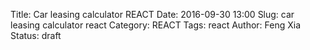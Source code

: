 Title: Car leasing calculator REACT
Date: 2016-09-30 13:00
Slug: car leasing calculator react
Category: REACT
Tags: react
Author: Feng Xia
Status: draft

<div id="sth"></div>

<script type="text/babel">

var Summary = React.createClass({
    render: function(){
        var divStyle = {
            backgroundColor: "#337ab7",
            padding: "0em 1em 1em 1em",
            color: "#efefef",
            marginBottom:"1em"
        };

        var summaryNodes = this.props.data.map(function(summary) {
          return (
            <SummaryValueDisplay key={summary.label} {...summary} />
          );
        });

        return (
            <div className="row" style={divStyle}>
                <h4 className="page-header">Summary</h4>
                <div className="my-multicol-2">
                    {summaryNodes}
                </div>
           </div>
        );
    }
});

var SummaryValueDisplay = React.createClass({
    render: function(){
        var dollar = (typeof this.props.unit=="undefined") || this.props.unit =="$"?
            <span style={{"marginRight": "0.3em"}}>$</span>: "";
        var negativeHighlight = this.props.value >= 0 ? "": "myhighlight";
        var pcnt = (this.props.unit=="%" || this.props.unit=="month") ?
            <span style={{"marginLeft": "0.3em"}}>{this.props.unit}</span>:"";

        return (
            <div className="row my-nobreak">
                <span className="col-xs-6">
                    {this.props.label}
                </span>
                <div className="col-xs-6">
                    {dollar}
                    <span className={negativeHighlight}>
                        {this.props.value.toFixed(2)}
                    </span>
                    {pcnt}
                </div>
            </div>
        );
    }
});

var FormInput = React.createClass({
    handleChange: function(event) {
        var text = event.target.value;
        this.props.onChange(this.props.id, text);
    },
    render: function(){
        var inputStyle = {
            float: "left"
        };
        var dollar = (typeof this.props.unit=="undefined") || this.props.unit =="$"?
            <div className="input-group-addon">
                $
            </div> : "";
        var negativeHighlight = this.props.value > 0 ? "": "myhighlight";
        var pcnt = (this.props.unit=="%" || this.props.unit=="month") ?
            <div className="input-group-addon">
                {this.props.unit}
            </div> : "";
        var max = this.props.max? this.props.max:"";
        var min = this.props.min? this.props.min:"0";
        var step = this.props.step? this.props.step: "1";

        return (
            <div className="row form-group my-nobreak">
                <span className="col-xs-6 col-form-label text-right">
                    {this.props.label}
                </span>
                <div className="col-xs-5 input-group" style={inputStyle}>
                    {dollar}
                    <input type="number" className="form-control {negativeHighlight}"
                        max={max} min={min} step={step}
                        value={this.props.value}
                        onChange={this.handleChange}
                    />
                    {pcnt}
                </div>
            </div>
        );
    }
});
var FormValueDisplay = React.createClass({
    render: function(){
        var dollar = (typeof this.props.unit=="undefined") || this.props.unit =="$"?
            <span style={{"marginRight": "0.3em"}}>$</span>: "";
        var negativeHighlight = this.props.value >= 0 ? "": "myhighlight";
        var pcnt = (this.props.unit=="%" || this.props.unit=="month") ?
            <span style={{"marginLeft": "0.3em"}}>{this.props.unit}</span>:"";

        return (
            <div className="row form-group my-nobreak">
                <span className="col-xs-6 col-form-label text-right">
                    {this.props.label}
                </span>
                <div className="col-xs-6" style={{"borderBottom":"1px solid #efefef"}}>
                    {dollar}
                    <span className={negativeHighlight}>
                        {this.props.value.toFixed(2)}
                    </span>
                    {pcnt}
                </div>
            </div>
        );
    }
});

var FormHeader = React.createClass({
    handleClick: function(event) {
        this.props.handleClick();
    },
    render: function(){
        var switchClass = classNames("fa", {
            "fa-angle-double-up": this.props.showFields,
            "fa-angle-double-down": !this.props.showFields
        });

        return (
            <div className="row my-resume-header" onClick={this.handleClick}>
                <div className="col-md-11">
                    <h4>{this.props.title}</h4>
                </div>
                <div  className="text-right col-md-1" data-toggle="tooltip" title="Click to expand and collapse">
                    <br />
                    <i className={switchClass}></i>
                </div>
            </div>
        );
    }
});

var FormBox = React.createClass({
    getInitialState: function(){
        return {showFields: false};
    },
    handleClick: function(){
        this.setState({
            showFields: !this.state.showFields, // toggle
        });
    },
    render: function(){
        // Input fields
        var formFields = [];
        if (typeof this.props.data.fields != "undefined"){
            formFields = this.props.data.fields.map(function(field) {
                // This is the magic line to make the state update
                // in sync with parent's state
                field.onChange = this.props.onChange;

                field.id = field.name;
                return <FormInput {...field} />
            }, this);
        }
        var fields = this.state.showFields?
            <div className="my-multicol-2" style={{marginBottom:"2em"}}>{valueFields}{formFields}</div>: null;

        // Value displays
        var valueFields = [];
        if (typeof this.props.data.values != "undefined"){
            valueFields = this.props.data.values.map(function(field) {
                field.id = field.name;
                return <FormValueDisplay {...field} />
            }, this);
        }

        var assumptions = this.state.showFields?
            <AssumptionBox fields={this.props.data.assumptions} />:null;

        // Render
        return (
            <div>
                <FormHeader title={this.props.data.title} showFields={this.state.showFields} handleClick={this.handleClick} />
                {assumptions }
                {fields}
            </div>
        );
    }
});

var AssumptionBox = React.createClass({
    render: function(){
        if (typeof this.props.fields == "undefined"){
            return null;
        }

        // Render when there is assumptions
        var fields = this.props.fields.map(function(field){
            var value = parseFloat(field.value).toFixed(2);
            var dollar = (typeof field.unit=="undefined" || field.unit =="$")?"$":"";
            var negativeHighlight = value >= 0 ? "": "myhighlight";
            var pcnt = (field.unit=="%" || field.unit=="month") ?field.unit: "";

            return (
                <tr><td>
                    {field.label}
                </td><td>
                    <span className={negativeHighlight}>
                    {dollar}{value}{pcnt}
                    </span>
                </td></tr>
            );
        });

        return (
            <div type="button" className="dropdown btn btn-link myhighlight" style={{"marginBottom":"1em"}}>
                <span className="dropdown-toggle" id={this.props.id} data-toggle="dropdown" aria-haspopup="true" aria-expanded="true">
                    <i className="fa fa-flag"></i>
                    Assumptions
                    <span className="caret"></span>
                </span>
                <ul className="dropdown-menu" aria-labelledby={this.props.id} style={{"padding":"10px 20px"}}>
                    <table className="table table-striped table-hover table-responsive">
                        <tbody>
                            <tr>
                                <th>Item</th>
                                <th>Value</th>
                            </tr>
                            {fields}
                        </tbody>
                    </table>
                </ul>
            </div>
        );
    }
});

var PieChartBox = React.createClass({
    //Destroy chart before unmount.
    componentWillUnmount: function () {
        this.chart.destroy();
    },

    //Create the div which the chart will be rendered to.
    render: function () {
        var data = this.props.data;
        var currentValue = data && data.valueOf();
        if (this.preValue !== currentValue){
            this.preValue = currentValue;

            // Update chart
            if (this.chart && this.debounceUpdateData){
                this.debounceUpdateData(data);
            }
        }
        this.container = this.props.title.replace(/\s/g,"-").toLowerCase();
        return React.createElement('div', {
            id: this.container
        });
    },
    componentDidMount: function () {
        this.chart = Highcharts.chart(this.container, {
                chart: {
                    plotBackgroundColor: null,
                    plotBorderWidth: 0,
                    plotShadow: false
                },
                title: {
                    text: this.props.title,
                    align: 'center',
                    verticalAlign: 'top',
                    y: 25
                },
                tooltip: {
                    pointFormat: '{series.name}: <b>{point.percentage:.2f}%</b>'
                },
                plotOptions: {
                    pie: {
                        dataLabels: {
                            enabled: true,
                            format: '<b>{point.percentage:.0f}%</b>'
                        },
                        startAngle: -90,
                        endAngle: 90,
                        center: ['50%', '85%'],
                        showInLegend: true
                    }
                },
                series: [{
                    type: 'pie',
                    name: this.props.title,
                    innerSize: '50%',
                    data: this.props.data
                }]
            }); // end of highcharts

           // Set up debound function
           this.debounceUpdateData = _.debounce(function(data){
               this.chart.series[0].setData(data);
           },500);

    }// end of func
});

var ChartBox = React.createClass({
    render: function() {
        if (typeof this.props.data == "undefined"){
            return null;
        }

        var charts = this.props.data.map(function(field) {
            return <PieChartBox key={field.title} {...field} />
        }, this);

        return (
            <div className="my-multicol-2">
                {charts}
            </div>
        );
    }
});

var CarLeasingCalculatorBox = React.createClass({
    getInitialState: function() {
        var tmp = {
            "example msrp": {
                label: "Example MSRP",
                value: 18881,
                step: 1000
            },
            "example residue": {
                label: "example residue price",
                value: 13270,
                step: 1000
            },
            "msrp": {
                label: "MSRP",
                value: 25375,
                step: 1000
            },
            "invoice": {
                label: "Invoice",
                value: 24440,
                step: 1000
            },
            "purchase": {
                label: "Purchase",
                value: 23000,
                step: 1000
            },
            "lease": {
                label: "Lease price",
                value: 21287,
                step: 1000
            },
            "sales tax": {
                label: "Sales tax",
                value: 6,
                unit: "%",
                max: 10
            },
            "msd mf discount": {
                label: "MSD MF Discount",
                value: 0.00007,
                unit: "",
                step: 0.00001
            },
            "max msd allowed": {
                label: "Max MSD allowed",
                value: 7,
                unit: "",
                max: 10
            },
            "msd selected": {
                label: "MSD selected",
                value: 7,
                unit: ""
            },
            "apr": {
                label: "APR",
                value: 4,
                unit: "%",
                max: 40
            },
            term: {
                label: "Term",
                value: 36,
                unit: "month",
                step: 12,
                min: 12,
                max: 60
            },
            "downpayment": {
                label: "Downpayment",
                value: 2000,
                step: 100
            },
            "rebates": {
                label: "Rebates",
                value: 0,
                step: 1000
            },
            "credits": {
                label: "Credits",
                value: 0,
                step: 1000
            },
            "monthly tax": {
                label: "Monthly tax",
                value: 3,
                unit: "%",
                max: 10
            },
            "registration fee": {
                label: "Registration fee",
                value: 40
            },
            "plate fee": {
                label: "Plate fee",
                value: 28
            },
            "documentation fee": {
                label: "Documentation fee",
                value: 550
            },
            "acquisition fee": {
                label: "Acquisition fee",
                value: 995
            },
            "security deposit": {
                label: "Security deposit",
                value: 0,
                step: 1000
            },
            "security refund rate": {
                label: "Security refund rate",
                value: 20,
                unit: "%",
                max: 100,
                step: 10
            },
            "disposition fee": {
                label: "Disposition fee",
                value: 350
            },
            "wear charge": {
                label: "Wear charge",
                value: 0
            }
        }; // end of initial state
        return tmp;
    },
    handleFieldChange: function(fieldId, value) {
        var newState = this.state[fieldId];
        newState.value = parseFloat(value); // convert to Float
        this.setState(newState);
    },

    getFields: function(pickList){
            var tmpList = [];
            for (var i=0; i<pickList.length; i++){
                var tmp = this.state[pickList[i]];
                tmp.name = pickList[i];

                if (typeof tmp.value  == "undefined"){
                    tmp.value = 0;
                }
                if (typeof tmp.unit == "undefined"){
                    tmp.unit = "$";
                }
                tmpList.push(tmp);
            }
            return tmpList;
    },
    getDiscount: function(field1, field2){
            var val1 = this.state[field1].value;
            var val2 = this.state[field2].value;
            var discount = (val2-val1)/val2*100;
            return discount.toFixed(2);
    },
    render: function(){
        var helper = {
            getFields: this.getFields,
            getDiscount: this.getDiscount
        };

        // example residue form
        var residue_rate = 100-helper.getDiscount("example residue", "example msrp");
        var exampleLeaseForm = {
            title: "Official leasing sample",
            fields: helper.getFields(["example msrp", "example residue"]),
            assumptions: [{
                label: "Residue percentage",
                value: residue_rate,
                unit: "%"
            }]
        };

        // Deal terms
        var apr_as_mf = this.state["apr"].value/2400;
        var residue_value = this.state["msrp"].value * residue_rate/100;
        var sales_tax = this.state["lease"].value * this.state["sales tax"].value/100;
        var lease_after_tax = this.state["lease"].value + sales_tax;

        var dealTermForm = {
            title: "Deal terms",
            fields: helper.getFields([
                "msrp", "invoice", "lease","apr","term","monthly tax","sales tax"
            ]),
            assumptions: [{
                label: "Invoice discount by MSRP",
                value: helper.getDiscount("invoice","msrp"),
                unit: "%"
            },{
                label: "Lease discount by MSRP",
                value: helper.getDiscount("lease","msrp"),
                unit: "%"
            },{
                label: "Lease discount by invoice",
                value: helper.getDiscount("lease","invoice"),
                unit: "%"
            },{
                label: "Deal APR as MF",
                value: apr_as_mf,
                unit: ""
            },{
                label: "Residue value",
                value: residue_value
            },{
                label: "Lease after tax",
                value: lease_after_tax
            },{
                label: "Sales tax",
                value: sales_tax
            }]
        };

        // Deductions
        var apr = this.state["apr"].value;
        var msd_discount = this.state["msd mf discount"].value;
        var msd_selected = this.state["msd selected"].value;
        var msd_discount_equivalent = msd_discount*msd_selected*2400;
        var effective_apr = apr-msd_discount_equivalent;

        var deductionForm = {
            title: "Deductions",
            fields: helper.getFields([
                "credits", "rebates", "downpayment",
                "msd mf discount", "msd selected"
            ]),
            assumptions: [{
                label: "Effiective APR",
                value: effective_apr,
                unit: "%"
            },{
                label: "MSD equivalent discoiunt",
                value: msd_discount_equivalent,
                unit: "%"
            }]
        };

        // Monthly costs
        var depreciation_cost = this.state['lease'].value - residue_value;
        var monthly_depreciation_cost = depreciation_cost/this.state["term"].value;
        var net_capitalized_cost = lease_after_tax - (
            this.state["credits"].value +
            this.state["rebates"].value +
            this.state["downpayment"].value
        );
        var financing_cost = net_capitalized_cost+residue_value;
        var monthly_financing_cost = financing_cost * effective_apr/2400;
        var monthly_cost_before_tax = monthly_depreciation_cost + monthly_financing_cost;
        var monthly_tax = monthly_cost_before_tax * this.state["monthly tax"].value/100;
        var monthly_cost_after_tax = monthly_cost_before_tax + monthly_tax;
        var total_tax = sales_tax + this.state["term"].value * monthly_tax;
        var msd = Math.ceil(monthly_cost_after_tax/50)*50;
        var total_msd = this.state["msd selected"].value * msd;

        var monthlyCostForm = {
            title: "Monthly costs",
            values: [{
                label: "Depreciation cost",
                value: monthly_depreciation_cost
            },{
                label: "Financing cost",
                value: monthly_financing_cost
            },{
                label: "Monthly tax",
                value: monthly_tax
            },{
                label: "Monthly leasing cost",
                value: monthly_cost_after_tax
            }],
            assumptions: [{
                label: "Net capitalized cost",
                value: net_capitalized_cost
            },{
                label: "Total depreciation",
                value: depreciation_cost
            },{
                label: "MSD",
                value: msd
            },{
                label: "Total tax",
                value: total_tax
            }]
        };

        // Due at signing
        var to_gov = this.state["registration fee"].value + this.state["plate fee"].value;
        var to_dealer = this.state["documentation fee"].value + this.state["security deposit"].value;
        var to_bank = this.state["acquisition fee"].value;
        var to_myself = this.state["downpayment"].value + total_msd + monthly_cost_after_tax;
        var driveoff_cost = to_gov + to_dealer + to_bank + to_myself;
        var driveOffForm = {
            title: "Due at signing",
            fields: helper.getFields([
                "registration fee", "plate fee", "documentation fee",
                "acquisition fee", "security deposit"
                ]),
            values: [{
                label: "Downpayment",
                value: this.state["downpayment"].value
            },{
                label: "1st month payment",
                value: monthly_cost_after_tax
            }],
            assumptions: [{
                label: "Drive off cost",
                value: driveoff_cost
            },{
                label: "Government administration fee",
                value: to_gov
            },{
                label: "Dealer fees",
                value: to_dealer
            },{
                label: "Bank fees",
                value: to_bank
            },{
                label: "Used to payoff the deal",
                value: to_myself
            }]
        };

        // Due at lease end
        var security_refund = this.state["security deposit"].value * this.state["security refund rate"].value / 100;
        var refund = security_refund + total_msd;
        var lease_end_cost = this.state["disposition fee"].value +
            this.state["wear charge"].value - refund + monthly_cost_after_tax;
        var leaseEndForm = {
            title: "Due at lease end",
            fields: helper.getFields([
                "disposition fee", "security refund rate", "wear charge"
            ]),
            values:[{
                label: "Security refund",
                value: security_refund
            },{
                label: "MSD refund",
                value: total_msd
            }],
            assumptions:[{
                label: "Lease end cost",
                value: lease_end_cost
            }]
        };

        // Summaries
        var lease_payments = (this.state["term"].value-2)*monthly_cost_after_tax;
        var cost_of_ownership = driveoff_cost + lease_end_cost + lease_payments;
        var summaryList = [{
            label: "Total lease",
            value: lease_after_tax
        },{
            label: "Monthly payment",
            value: monthly_cost_after_tax
        },{
            label: "APR",
            value: this.state["apr"].value,
            unit: this.state["apr"].unit
        },{
            label: "Term",
            value: this.state["term"].value,
            unit: this.state["term"].unit
        },{
            label: "Cost of ownership",
            value: cost_of_ownership
        },{
            label: "Drive off cost",
            value: driveoff_cost
        },{
            label: "Last payment/refund",
            value: lease_end_cost
        }];

        // Monthly payment breakdown chart
        var chartData = [{
            title: "Monthly payment breakdown",
            data: [{
                name: "Depreciation cost",
                y: monthly_depreciation_cost
            },{
                name: "Financing cost",
                y: monthly_financing_cost
            },{
                name: "Tax",
                y: monthly_tax
            }]
        },{
            title: "Cost of ownership",
            data: [{
                name: "Drive off cost",
                y: driveoff_cost
            },{
                name: "Lease payments",
                y: lease_payments
            },{
                name: "Lease end",
                y: lease_end_cost
            }]
        }];

        // Render
        return (
            <div>
                <Summary data={summaryList} />
                <ChartBox data={chartData} />
                <FormBox data={exampleLeaseForm} onChange={this.handleFieldChange} />
                <FormBox data={dealTermForm} onChange={this.handleFieldChange} />
                <FormBox data={deductionForm} onChange={this.handleFieldChange} />
                <FormBox data={monthlyCostForm} />
                <FormBox data={driveOffForm} onChange={this.handleFieldChange} />
                <FormBox data={leaseEndForm} onChange={this.handleFieldChange} />
            </div>
        );
    }
});

ReactDOM.render(
  <CarLeasingCalculatorBox />,
  document.getElementById("sth")
);

</script>
